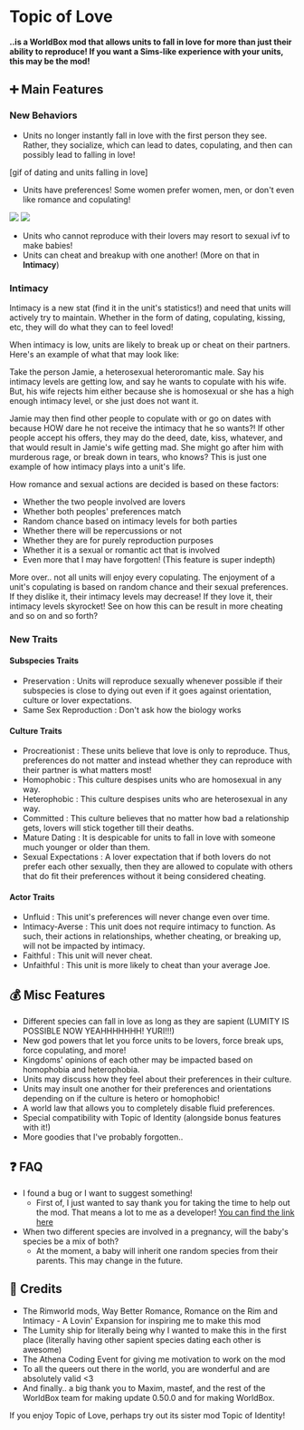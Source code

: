 ﻿# Topic of Love
**..is a WorldBox mod that allows units to fall in love for more than just their ability to reproduce! If you want a Sims-like experience with your units, this may be the mod!**

## ➕ Main Features
### New Behaviors
- Units no longer instantly fall in love with the first person they see. Rather, they socialize, which can lead to dates, copulating, and then can possibly lead to falling in love!

[gif of dating and units falling in love]

- Units have preferences! Some women prefer women, men, or don't even like romance and copulating!
<img src=https://i.imgur.com/AqrumRO.png>

<img src=https://i.imgur.com/eAdVeL8.png>

- Units who cannot reproduce with their lovers may resort to sexual ivf to make babies!
- Units can cheat and breakup with one another! (More on that in **Intimacy**)

### Intimacy
Intimacy is a new stat (find it in the unit's statistics!) and need that units will actively try to maintain. Whether in the form of dating, copulating, kissing, etc, they will do what they can to feel loved!

When intimacy is low, units are likely to break up or cheat on their partners. Here's an example of what that may look like:

Take the person Jamie, a heterosexual heteroromantic male. Say his intimacy levels are getting low, and say he wants to copulate with his wife. But, his wife rejects him either because she is homosexual or she has a high enough intimacy level, or she just does not want it.

Jamie may then find other people to copulate with or go on dates with because HOW dare he not receive the intimacy that he so wants?! If other people accept his offers, they may do the deed, date, kiss, whatever, and that would result in Jamie's wife getting mad. She might go after him with murderous rage, or break down in tears, who knows?  This is just one example of how intimacy plays into a unit's life.

How romance and sexual actions are decided is based on these factors:
- Whether the two people involved are lovers
- Whether both peoples' preferences match
- Random chance based on intimacy levels for both parties
- Whether there will be repercussions or not
- Whether they are for purely reproduction purposes
- Whether it is a sexual or romantic act that is involved
- Even more that I may have forgotten! (This feature is super indepth)

More over.. not all units will enjoy every copulating. The enjoyment of a unit's copulating is based on random chance and their sexual preferences. If they dislike it, their intimacy levels may decrease! If they love it, their intimacy levels skyrocket! See on how this can be result in more cheating and so on and so forth?

### New Traits
#### Subspecies Traits
- Preservation : Units will reproduce sexually whenever possible if their subspecies is close to dying out even if it goes against orientation, culture or lover expectations.
- Same Sex Reproduction : Don't ask how the biology works
#### Culture Traits
- Procreationist : These units believe that love is only to reproduce. Thus, preferences do not matter and instead whether they can reproduce with their partner is what matters most!
- Homophobic : This culture despises units who are homosexual in any way.
- Heterophobic : This culture despises units who are heterosexual in any way.
- Committed : This culture believes that no matter how bad a relationship gets, lovers will stick together till their deaths.
- Mature Dating : It is despicable for units to fall in love with someone much younger or older than them.
- Sexual Expectations : A lover expectation that if both lovers do not prefer each other sexually, then they are allowed to copulate with others that do fit their preferences without it being considered cheating.
#### Actor Traits
- Unfluid : This unit's preferences will never change even over time.
- Intimacy-Averse : This unit does not require intimacy to function. As such, their actions in relationships, whether cheating, or breaking up, will not be impacted by intimacy. 
- Faithful : This unit will never cheat.
- Unfaithful : This unit is more likely to cheat than your average Joe.

## 💰 Misc Features
- Different species can fall in love as long as they are sapient (LUMITY IS POSSIBLE NOW YEAHHHHHHH! YURI!!!)
- New god powers that let you force units to be lovers, force break ups, force copulating, and more!
- Kingdoms' opinions of each other may be impacted based on homophobia and heterophobia.
- Units may discuss how they feel about their preferences in their culture.
- Units may insult one another for their preferences and orientations depending on if the culture is hetero or homophobic!
- A world law that allows you to completely disable fluid preferences.
- Special compatibility with Topic of Identity (alongside bonus features with it!)
- More goodies that I've probably forgotten..

## ❓ FAQ
- I found a bug or I want to suggest something!
  - First of, I just wanted to say thank you for taking the time to help out the mod. That means a lot to me as a developer! [You can find the link here](https://github.com/MianReplicate/Topic-of-Love/issues)
- When two different species are involved in a pregnancy, will the baby's species be a mix of both?
  - At the moment, a baby will inherit one random species from their parents. This may change in the future.

## 👏 Credits
- The Rimworld mods, Way Better Romance, Romance on the Rim and Intimacy - A Lovin' Expansion for inspiring me to make this mod
- The Lumity ship for literally being why I wanted to make this in the first place (literally having other sapient species dating each other is awesome)
- The Athena Coding Event for giving me motivation to work on the mod
- To all the queers out there in the world, you are wonderful and are absolutely valid <3
- And finally.. a big thank you to Maxim, mastef, and the rest of the WorldBox team for making update 0.50.0 and for making WorldBox.

If you enjoy Topic of Love, perhaps try out its sister mod Topic of Identity!